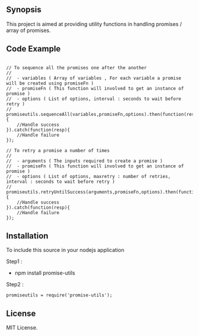 ## Synopsis

This project is aimed at providing utility functions in handling promises / array of promises.

## Code Example

```

// To sequence all the promises one after the another
//
//	- variables ( Array of variables , For each variable a promise will be created using promiseFn )
//	- promiseFn ( This function will involved to get an instance of promise )
//	- options ( List of options, interval : seconds to wait before retry )
//
promiseutils.sequenceAll(variables,promiseFn,options).then(function(resp){
    //Handle success
}).catch(function(resp){
    //Handle failure
});

// To retry a promise a number of times
//
//	- arguments ( The inputs required to create a promise )
//	- promiseFn ( This function will involved to get an instance of promise )
//	- options ( List of options, maxretry : number of retries, interval : seconds to wait before retry )
//
promiseutils.retryUntilSuccess(arguments,promiseFn,options).then(function(resp){
    //Handle success
}).catch(function(resp){
    //Handle failure
});

```

## Installation

To include this source in your nodejs application

Step1 :
- npm install promise-utils

Step2 :

```
promiseutils = require('promise-utils');
```

## License

MIT License.